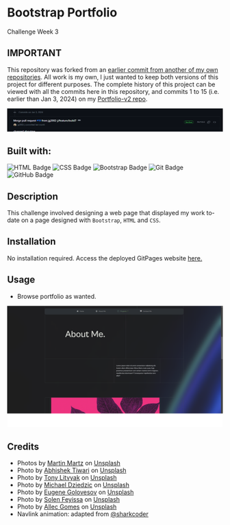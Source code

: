 # Bootstrap Portfolio
Challenge Week 3

## IMPORTANT
This repository was forked from an [earlier commit from another of my own repositories](https://github.com/jg2002-j/portfolio-v2/pull/17).
All work is my own, I just wanted to keep both versions of this project for different purposes.
The complete history of this project can be viewed with all the commits here in this repository, and commits 1 to 15 (i.e. earlier than Jan 3, 2024) on my [Portfolio-v2 repo](https://github.com/jg2002-j/portfolio-v2/commits/main/). 

![Screenshot of the other repo's commit history](./images/image-1.png)

## Built with:
![HTML Badge](https://img.shields.io/badge/HTML-white?logo=html5&logoColor=%23E34F26")
![CSS Badge](https://img.shields.io/badge/CSS-white?logo=CSS3&logoColor=%231572B6)
![Bootstrap Badge](https://img.shields.io/badge/Bootstrap-white?logo=bootstrap&logoColor=%237952B3)
![Git Badge](https://img.shields.io/badge/Git-white?logo=git&logoColor=%23F05032)
![GitHub Badge](https://img.shields.io/badge/GitHub-white?logo=github&logoColor=%23181717)

## Description

This challenge involved designing a web page that displayed my work to-date on a page designed with `Bootstrap`, `HTML` and `CSS`.


## Installation

No installation required. Access the deployed GitPages website [here.](https://jg2002-j.github.io/bootstrap-portfolio/)

## Usage

- Browse portfolio as wanted.

![Deployed Website Screenshot](./images/deployed.png)

## Credits
- Photos by <a href="https://unsplash.com/@martz90?utm_content=creditCopyText&utm_medium=referral&utm_source=unsplash">Martin Martz</a> on <a href="https://unsplash.com/photos/a-blue-and-purple-background-with-wavy-lines-FdxPbyHEw6Y?utm_content=creditCopyText&utm_medium=referral&utm_source=unsplash">Unsplash</a>
- Photo by <a href="https://unsplash.com/@abhi_2410?utm_content=creditCopyText&utm_medium=referral&utm_source=unsplash">Abhishek Tiwari</a> on <a href="https://unsplash.com/photos/qcimj8DMjLE?utm_content=creditCopyText&utm_medium=referral&utm_source=unsplash">Unsplash</a>
- Photo by <a href="https://unsplash.com/@justatony?utm_content=creditCopyText&utm_medium=referral&utm_source=unsplash">Tony Litvyak</a> on <a href="https://unsplash.com/photos/nHMyboz2XI8?utm_content=creditCopyText&utm_medium=referral&utm_source=unsplash">Unsplash</a>
- Photo by <a href="https://unsplash.com/@lazycreekimages?utm_content=creditCopyText&utm_medium=referral&utm_source=unsplash">Michael Dziedzic</a> on <a href="https://unsplash.com/photos/a-close-up-of-a-computer-mother-board-RkAvhhV0Mtk?utm_content=creditCopyText&utm_medium=referral&utm_source=unsplash">Unsplash</a>
- Photo by <a href="https://unsplash.com/@eugene_golovesov?utm_content=creditCopyText&utm_medium=referral&utm_source=unsplash">Eugene Golovesov</a> on <a href="https://unsplash.com/photos/a-close-up-of-a-green-leafy-plant-12-LhcMD2Hg?utm_content=creditCopyText&utm_medium=referral&utm_source=unsplash">Unsplash</a>
- Photo by <a href="https://unsplash.com/@solenfeyissa?utm_content=creditCopyText&utm_medium=referral&utm_source=unsplash">Solen Feyissa</a> on <a href="https://unsplash.com/photos/blue-and-white-water-waves-0m_6xyoaelo?utm_content=creditCopyText&utm_medium=referral&utm_source=unsplash">Unsplash</a>
- Photo by <a href="https://unsplash.com/@allecgomes?utm_content=creditCopyText&utm_medium=referral&utm_source=unsplash">Allec Gomes</a> on <a href="https://unsplash.com/photos/black-and-red-leaf-illustration-Yek0cYh0bnY?utm_content=creditCopyText&utm_medium=referral&utm_source=unsplash">Unsplash</a>
- Navlink animation: adapted from <a href="https://codepen.io/sharkcoder/pen/oNLoddx">@sharkcoder</a>